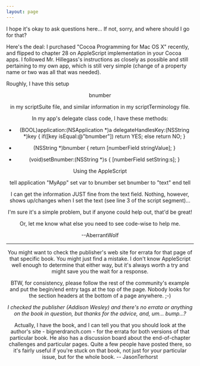 ```yaml
---
layout: page
---
```




I hope it's okay to ask questions here...  If not, sorry, and where should I go for that?

Here's the deal:  I purchased "Cocoa Programming for Mac OS X" recently, and flipped to chapter 28 on AppleScript implementation in your Cocoa apps.  I followed Mr. Hillegass's instructions as closely as possible and still pertaining to my own app, which is still very simple (change of a property name or two was all that was needed).

Roughly, I have this setup
    
 <header crap>
 <classes>
    <Application>
       <Attributes>
          bnumber
 </close everything appropriately from here...>

in my scriptSuite file, and similar information in my scriptTerminology file.

In my app's delegate class code, I have these methods:
    
 - (BOOL)application:(NSApplication *)a delegateHandlesKey:(NSString *)key {
   if([key isEqual:@"bnumber"])
     return YES;
   else
     return NO;
 }
 
 - (NSString *)bnumber {
   return [numberField stringValue];
 }
 - (void)setBnumber:(NSString *)s {
   [numberField setString:s];
 }

Using the AppleScript
    
 tell application "MyApp"
   set var to bnumber
   set bnumber to "text"
 end tell

I can get the information JUST fine from the text field.  Nothing, however, shows up/changes when I set the text (see line 3 of the script segment)...

I'm sure it's a simple problem, but if anyone could help out, that'd be great!

Or, let me know what else you need to see code-wise to help me.

--AberrantWolf

----

You might want to check the publisher's web site for errata for that page of that specific book. You might just find a mistake. I don't know AppleScript well enough to determine that either way, but it's always worth a try and might save you the wait for a response.

BTW, for consistency, please follow the rest of the community's example and put the begin/end entry tags at the top of the page. Nobody looks for the section headers at the bottom of a page anywhere. ;-)

*I checked the publisher (Addison Wesley) and there's no errata or anything on the book in question, but thanks for the advice, and, um... *bump*...?*

Actually, I have the book, and I can tell you that you should look at the author's site - bignerdranch.com - for the errata for both versions of that particular book. He also has a discussion board about the end-of-chapter challenges and particular pages. Quite a few people have posted there, so it's fairly useful if you're stuck on that book, not just for your particular issue, but for the whole book. -- JasonTerhorst
